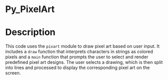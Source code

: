 # Py_PixelArt

# Description  
This code uses the `pixart` module to draw pixel art based on user input. It includes a `draw` function that interprets characters in strings as colored pixels and a `main` function that prompts the user to select and render predefined pixel art designs. The user selects a drawing, which is then split into lines and processed to display the corresponding pixel art on the screen.
